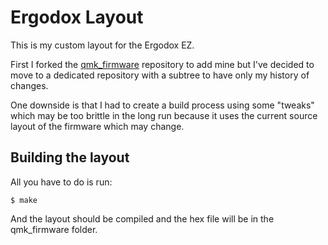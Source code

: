 # Ergodox Layout

This is my custom layout for the Ergodox EZ.

First I forked the [qmk_firmware](https://github.com/qmk/qmk_firmware)
repository to add mine but I've decided to move to a dedicated
repository with a subtree to have only my history of changes.

One downside is that I had to create a build process using some "tweaks"
which may be too brittle in the long run because it uses the current
source layout of the firmware which may change.

## Building the layout

All you have to do is run:

    $ make
    
And the layout should be compiled and the hex file will be in the
qmk_firmware folder.
